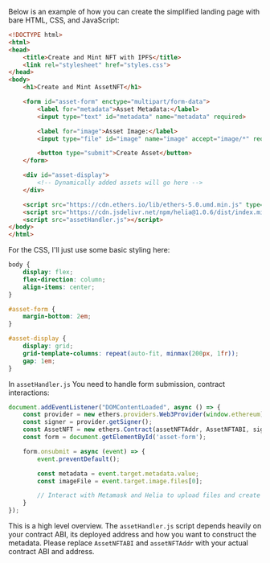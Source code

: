 Below is an example of how you can create the simplified landing page with bare HTML, CSS, and JavaScript:
```html
<!DOCTYPE html>
<html>
<head>
    <title>Create and Mint NFT with IPFS</title>
    <link rel="stylesheet" href="styles.css">
</head>
<body>
    <h1>Create and Mint AssetNFT</h1>

    <form id="asset-form" enctype="multipart/form-data">
        <label for="metadata">Asset Metadata:</label>
        <input type="text" id="metadata" name="metadata" required>

        <label for="image">Asset Image:</label>
        <input type="file" id="image" name="image" accept="image/*" required>

        <button type="submit">Create Asset</button>
    </form>

    <div id="asset-display">
        <!-- Dynamically added assets will go here -->
    </div>

    <script src="https://cdn.ethers.io/lib/ethers-5.0.umd.min.js" type="text/javascript"></script>
    <script src="https://cdn.jsdelivr.net/npm/helia@1.0.6/dist/index.min.mjs"></script>
    <script src="assetHandler.js"></script>
</body>
</html>
```
For the CSS, I'll just use some basic styling here:
```css
body {
    display: flex;
    flex-direction: column;
    align-items: center;
}

#asset-form {
    margin-bottom: 2em;
}

#asset-display {
    display: grid;
    grid-template-columns: repeat(auto-fit, minmax(200px, 1fr));
    gap: 1em;
}
```
In `assetHandler.js` You need to handle form submission, contract interactions:

```javascript
document.addEventListener("DOMContentLoaded", async () => {
    const provider = new ethers.providers.Web3Provider(window.ethereum);
    const signer = provider.getSigner();
    const AssetNFT = new ethers.Contract(assetNFTAddr, AssetNFTABI, signer);
    const form = document.getElementById('asset-form');

    form.onsubmit = async (event) => {
        event.preventDefault();

        const metadata = event.target.metadata.value;
        const imageFile = event.target.image.files[0];

        // Interact with Metamask and Helia to upload files and create AssetNFT
    }
});

```
This is a high level overview. The `assetHandler.js` script depends heavily on your contract ABI, its deployed address and how you want to construct the metadata. Please replace `AssetNFTABI` and `assetNFTAddr` with your actual contract ABI and address.